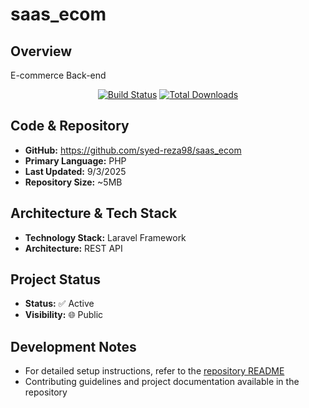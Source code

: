 # saas_ecom
## Overview

E-commerce Back-end

<p align="center">
<a href="https://github.com/laravel/framework/actions"><img src="https://github.com/laravel/framework/workflows/tests/badge.svg" alt="Build Status"></a>
<a href="https://packagist.org/packages/laravel/framework"><img src="https://img.shields.io/packagist/dt/laravel/framework" alt="Total Downloads"></a>

## Code & Repository

- **GitHub:** https://github.com/syed-reza98/saas_ecom
- **Primary Language:** PHP
- **Last Updated:** 9/3/2025
- **Repository Size:** ~5MB

## Architecture & Tech Stack

- **Technology Stack:** Laravel Framework
- **Architecture:** REST API

## Project Status

- **Status:** ✅ Active
- **Visibility:** 🌐 Public

## Development Notes

- For detailed setup instructions, refer to the [repository README](https://github.com/syed-reza98/saas_ecom#readme)
- Contributing guidelines and project documentation available in the repository
